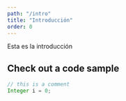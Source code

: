 ```yaml
---
path: "/intro"
title: "Introducción"
order: 0
---
```


Esta es la introducción

## Check out a code sample

```java
// this is a comment
Integer i = 0;
```

